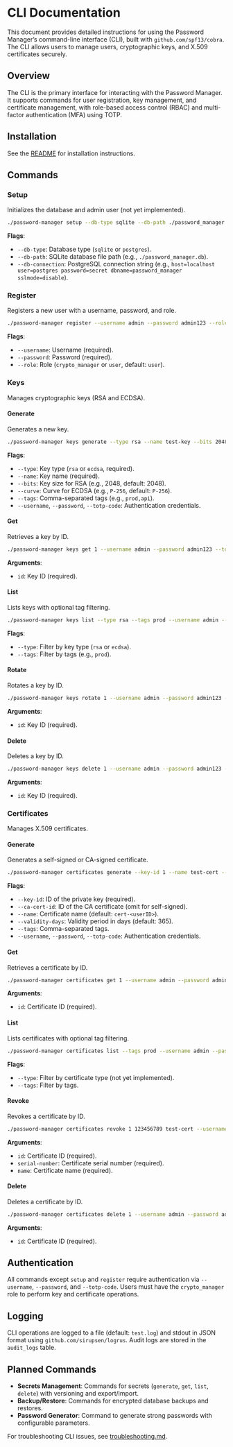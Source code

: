 # CLI Documentation

This document provides detailed instructions for using the Password Manager’s command-line interface (CLI), built with `github.com/spf13/cobra`. The CLI allows users to manage users, cryptographic keys, and X.509 certificates securely.

## Overview
The CLI is the primary interface for interacting with the Password Manager. It supports commands for user registration, key management, and certificate management, with role-based access control (RBAC) and multi-factor authentication (MFA) using TOTP.

## Installation
See the [README](../README.md#installation) for installation instructions.

## Commands
### Setup
Initializes the database and admin user (not yet implemented).

```bash
./password-manager setup --db-type sqlite --db-path ./password_manager.db
```

**Flags**:
- `--db-type`: Database type (`sqlite` or `postgres`).
- `--db-path`: SQLite database file path (e.g., `./password_manager.db`).
- `--db-connection`: PostgreSQL connection string (e.g., `host=localhost user=postgres password=secret dbname=password_manager sslmode=disable`).

### Register
Registers a new user with a username, password, and role.

```bash
./password-manager register --username admin --password admin123 --role crypto_manager
```

**Flags**:
- `--username`: Username (required).
- `--password`: Password (required).
- `--role`: Role (`crypto_manager` or `user`, default: `user`).

### Keys
Manages cryptographic keys (RSA and ECDSA).

#### Generate
Generates a new key.

```bash
./password-manager keys generate --type rsa --name test-key --bits 2048 --tags prod --username admin --password admin123 --totp-code 123456
```

**Flags**:
- `--type`: Key type (`rsa` or `ecdsa`, required).
- `--name`: Key name (required).
- `--bits`: Key size for RSA (e.g., 2048, default: 2048).
- `--curve`: Curve for ECDSA (e.g., `P-256`, default: `P-256`).
- `--tags`: Comma-separated tags (e.g., `prod,api`).
- `--username`, `--password`, `--totp-code`: Authentication credentials.

#### Get
Retrieves a key by ID.

```bash
./password-manager keys get 1 --username admin --password admin123 --totp-code 123456
```

**Arguments**:
- `id`: Key ID (required).

#### List
Lists keys with optional tag filtering.

```bash
./password-manager keys list --type rsa --tags prod --username admin --password admin123 --totp-code 123456
```

**Flags**:
- `--type`: Filter by key type (`rsa` or `ecdsa`).
- `--tags`: Filter by tags (e.g., `prod`).

#### Rotate
Rotates a key by ID.

```bash
./password-manager keys rotate 1 --username admin --password admin123 --totp-code 123456
```

**Arguments**:
- `id`: Key ID (required).

#### Delete
Deletes a key by ID.

```bash
./password-manager keys delete 1 --username admin --password admin123 --totp-code 123456
```

**Arguments**:
- `id`: Key ID (required).

### Certificates
Manages X.509 certificates.

#### Generate
Generates a self-signed or CA-signed certificate.

```bash
./password-manager certificates generate --key-id 1 --name test-cert --validity-days 365 --tags prod,api --username admin --password admin123 --totp-code 123456
```

**Flags**:
- `--key-id`: ID of the private key (required).
- `--ca-cert-id`: ID of the CA certificate (omit for self-signed).
- `--name`: Certificate name (default: `cert-<userID>`).
- `--validity-days`: Validity period in days (default: 365).
- `--tags`: Comma-separated tags.
- `--username`, `--password`, `--totp-code`: Authentication credentials.

#### Get
Retrieves a certificate by ID.

```bash
./password-manager certificates get 1 --username admin --password admin123 --totp-code 123456
```

**Arguments**:
- `id`: Certificate ID (required).

#### List
Lists certificates with optional tag filtering.

```bash
./password-manager certificates list --tags prod --username admin --password admin123 --totp-code 123456
```

**Flags**:
- `--type`: Filter by certificate type (not yet implemented).
- `--tags`: Filter by tags.

#### Revoke
Revokes a certificate by ID.

```bash
./password-manager certificates revoke 1 123456789 test-cert --username admin --password admin123 --totp-code 123456
```

**Arguments**:
- `id`: Certificate ID (required).
- `serial-number`: Certificate serial number (required).
- `name`: Certificate name (required).

#### Delete
Deletes a certificate by ID.

```bash
./password-manager certificates delete 1 --username admin --password admin123 --totp-code 123456
```

**Arguments**:
- `id`: Certificate ID (required).

## Authentication
All commands except `setup` and `register` require authentication via `--username`, `--password`, and `--totp-code`. Users must have the `crypto_manager` role to perform key and certificate operations.

## Logging
CLI operations are logged to a file (default: `test.log`) and stdout in JSON format using `github.com/sirupsen/logrus`. Audit logs are stored in the `audit_logs` table.

## Planned Commands
- **Secrets Management**: Commands for secrets (`generate`, `get`, `list`, `delete`) with versioning and export/import.
- **Backup/Restore**: Commands for encrypted database backups and restores.
- **Password Generator**: Command to generate strong passwords with configurable parameters.

For troubleshooting CLI issues, see [troubleshooting.md](troubleshooting.md).